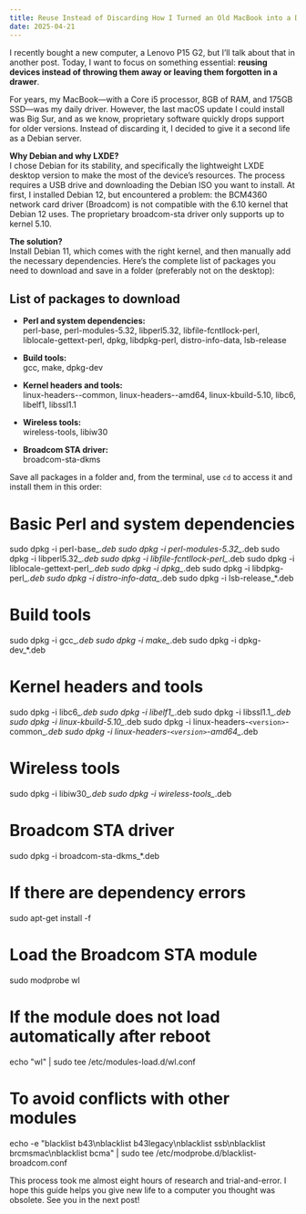 ```yaml
---
title: Reuse Instead of Discarding How I Turned an Old MacBook into a Debian Server
date: 2025-04-21
---
```

I recently bought a new computer, a Lenovo P15 G2, but I’ll talk about that in another post. Today, I want to focus on something essential: **reusing devices instead of throwing them away or leaving them forgotten in a drawer**.

For years, my MacBook—with a Core i5 processor, 8GB of RAM, and 175GB SSD—was my daily driver. However, the last macOS update I could install was Big Sur, and as we know, proprietary software quickly drops support for older versions. Instead of discarding it, I decided to give it a second life as a Debian server.

**Why Debian and why LXDE?**  
I chose Debian for its stability, and specifically the lightweight LXDE desktop version to make the most of the device’s resources. The process requires a USB drive and downloading the Debian ISO you want to install. At first, I installed Debian 12, but encountered a problem: the BCM4360 network card driver (Broadcom) is not compatible with the 6.10 kernel that Debian 12 uses. The proprietary broadcom-sta driver only supports up to kernel 5.10.

**The solution?**  
Install Debian 11, which comes with the right kernel, and then manually add the necessary dependencies. Here’s the complete list of packages you need to download and save in a folder (preferably not on the desktop):

## List of packages to download

- **Perl and system dependencies:**  
    perl-base, perl-modules-5.32, libperl5.32, libfile-fcntllock-perl, liblocale-gettext-perl, dpkg, libdpkg-perl, distro-info-data, lsb-release
    
- **Build tools:**  
    gcc, make, dpkg-dev
    
- **Kernel headers and tools:**  
    linux-headers-<version>-common, linux-headers-<version>-amd64, linux-kbuild-5.10, libc6, libelf1, libssl1.1
    
- **Wireless tools:**  
    wireless-tools, libiw30
    
- **Broadcom STA driver:**  
    broadcom-sta-dkms
    

Save all packages in a folder and, from the terminal, use `cd` to access it and install them in this order:

# Basic Perl and system dependencies
sudo dpkg -i perl-base_*.deb
sudo dpkg -i perl-modules-5.32_*.deb
sudo dpkg -i libperl5.32_*.deb
sudo dpkg -i libfile-fcntllock-perl_*.deb
sudo dpkg -i liblocale-gettext-perl_*.deb
sudo dpkg -i dpkg_*.deb
sudo dpkg -i libdpkg-perl_*.deb
sudo dpkg -i distro-info-data_*.deb
sudo dpkg -i lsb-release_*.deb

# Build tools
sudo dpkg -i gcc_*.deb
sudo dpkg -i make_*.deb
sudo dpkg -i dpkg-dev_*.deb

# Kernel headers and tools
sudo dpkg -i libc6_*.deb
sudo dpkg -i libelf1_*.deb
sudo dpkg -i libssl1.1_*.deb
sudo dpkg -i linux-kbuild-5.10_*.deb
sudo dpkg -i linux-headers-`<version>`-common_*.deb
sudo dpkg -i linux-headers-`<version>`-amd64_*.deb

# Wireless tools
sudo dpkg -i libiw30_*.deb
sudo dpkg -i wireless-tools_*.deb

# Broadcom STA driver
sudo dpkg -i broadcom-sta-dkms_*.deb

# If there are dependency errors
sudo apt-get install -f

# Load the Broadcom STA module
sudo modprobe wl

# If the module does not load automatically after reboot
echo "wl" | sudo tee /etc/modules-load.d/wl.conf

# To avoid conflicts with other modules
echo -e "blacklist b43\nblacklist b43legacy\nblacklist ssb\nblacklist brcmsmac\nblacklist bcma" | sudo tee /etc/modprobe.d/blacklist-broadcom.conf

This process took me almost eight hours of research and trial-and-error. I hope this guide helps you give new life to a computer you thought was obsolete. See you in the next post!